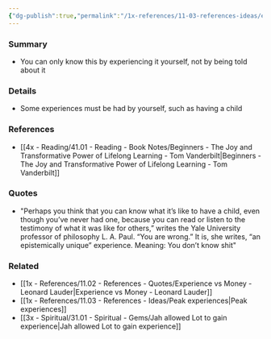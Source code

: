 ```yaml
---
{"dg-publish":true,"permalink":"/1x-references/11-03-references-ideas/epistemically-unique-experiences/","title":"Epistemically unique experiences","dgShowBacklinks":false}
---
```



### Summary
- You can only know this by experiencing it yourself, not by being told about it

### Details
- Some experiences must be had by yourself, such as having a child

### References
- [[4x - Reading/41.01 - Reading - Book Notes/Beginners - The Joy and Transformative Power of Lifelong Learning - Tom Vanderbilt\|Beginners - The Joy and Transformative Power of Lifelong Learning - Tom Vanderbilt]]

### Quotes
- "Perhaps you think that you can know what it’s like to have a child, even though you’ve never had one, because you can read or listen to the testimony of what it was like for others,” writes the Yale University professor of philosophy L. A. Paul. “You are wrong.”
	It is, she writes, “an epistemically unique” experience. Meaning: You don’t know shit"

### Related
- [[1x - References/11.02 - References - Quotes/Experience vs Money - Leonard Lauder\|Experience vs Money - Leonard Lauder]]
- [[1x - References/11.03 - References - Ideas/Peak experiences\|Peak experiences]]
- [[3x - Spiritual/31.01 - Spiritual - Gems/Jah allowed Lot to gain experience\|Jah allowed Lot to gain experience]]